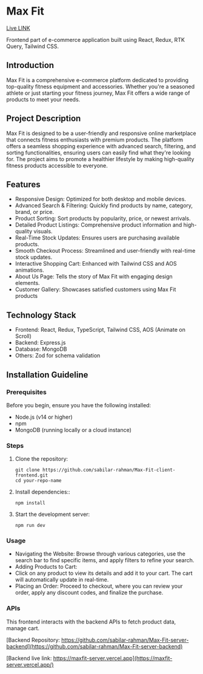# Max Fit
[Live LINK ](https://max-fit.netlify.app/)

Frontend part of  e-commerce application built using React, Redux, RTK Query, Tailwind CSS.

## Introduction 
Max Fit is a comprehensive e-commerce platform dedicated to providing top-quality fitness equipment and accessories. Whether you're a seasoned athlete or just starting your fitness journey, Max Fit offers a wide range of products to meet your needs.

## Project Description
Max Fit is designed to be a user-friendly and responsive online marketplace that connects fitness enthusiasts with premium products. The platform offers a seamless shopping experience with advanced search, filtering, and sorting functionalities, ensuring users can easily find what they're looking for. The project aims to promote a healthier lifestyle by making high-quality fitness products accessible to everyone.


## Features
- Responsive Design: Optimized for both desktop and mobile devices.
- Advanced Search & Filtering: Quickly find products by name, category, brand, or price.
- Product Sorting: Sort products by popularity, price, or newest arrivals.
- Detailed Product Listings: Comprehensive product information and high-quality visuals.
- Real-Time Stock Updates: Ensures users are purchasing available products.
- Smooth Checkout Process: Streamlined and user-friendly with real-time stock updates.
- Interactive Shopping Cart: Enhanced with Tailwind CSS and AOS animations.
- About Us Page: Tells the story of Max Fit with engaging design elements.
- Customer Gallery: Showcases satisfied customers using Max Fit products

## Technology Stack
- Frontend: React, Redux, TypeScript, Tailwind CSS, AOS (Animate on Scroll)
- Backend:  Express.js
- Database: MongoDB
- Others: Zod for schema validation

## Installation Guideline
### Prerequisites
Before you begin, ensure you have the following installed:

- Node.js (v14 or higher)
- npm 
- MongoDB (running locally or a cloud instance)



### Steps

1. Clone the repository:
   ```
   git clone https://github.com/sabilar-rahman/Max-Fit-client-frontend.git
   cd your-repo-name
   ```
2. Install dependencies::
   ```
   npm install
   
   ```
3. Start the development server:
   ```
   npm run dev
   
   ```

### Usage

- Navigating the Website:
 Browse through various categories, use the search bar to find specific items, and apply filters to refine your search.
- Adding Products to Cart:
- Click on any product to view its details and add it to your cart. The cart will automatically update in real-time.
- Placing an Order:
Proceed to checkout, where you can review your order, apply any discount codes, and finalize the purchase.



### APIs

This frontend interacts with the backend APIs to fetch product data, manage cart.

[Backend Repository: https://github.com/sabilar-rahman/Max-Fit-server-backend](https://github.com/sabilar-rahman/Max-Fit-server-backend) 

[Backend live link: https://maxfit-server.vercel.app](https://maxfit-server.vercel.app/)


